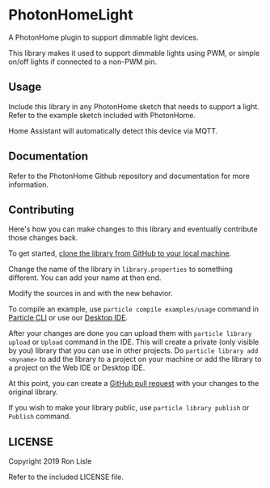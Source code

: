 # PhotonHomeLight

A PhotonHome plugin to support dimmable light devices.

This library makes it used to support dimmable lights using PWM,
or simple on/off lights if connected to a non-PWM pin.

## Usage

Include this library in any PhotonHome sketch that needs to support a light.
Refer to the example sketch included with PhotonHome.

Home Assistant will automatically detect this device via MQTT.

## Documentation

Refer to the PhotonHome Github repository and documentation for more
information.


## Contributing

Here's how you can make changes to this library and eventually contribute those changes back.

To get started, [clone the library from GitHub to your local machine](https://help.github.com/articles/cloning-a-repository/).

Change the name of the library in `library.properties` to something different. You can add your name at then end.

Modify the sources in <src> and <examples> with the new behavior.

To compile an example, use `particle compile examples/usage` command in [Particle CLI](https://docs.particle.io/guide/tools-and-features/cli#update-your-device-remotely) or use our [Desktop IDE](https://docs.particle.io/guide/tools-and-features/dev/#compiling-code).

After your changes are done you can upload them with `particle library upload` or `Upload` command in the IDE. This will create a private (only visible by you) library that you can use in other projects. Do `particle library add <myname>` to add the library to a project on your machine or add the <myname> library to a project on the Web IDE or Desktop IDE.

At this point, you can create a [GitHub pull request](https://help.github.com/articles/about-pull-requests/) with your changes to the original library.

If you wish to make your library public, use `particle library publish` or `Publish` command.

## LICENSE
Copyright 2019 Ron Lisle

Refer to the included LICENSE file.
